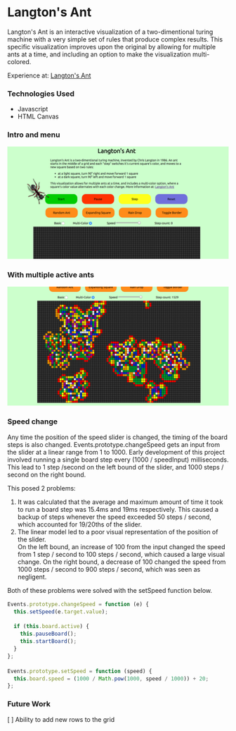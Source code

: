 # Langton's Ant

Langton's Ant is an interactive visualization of a two-dimentional turing machine with a very simple set of rules that produce complex results.  This specific visualization improves upon the original by allowing for multiple ants at a time,
and including an option to make the visualization multi-colored.

Experience at: [Langton's Ant][link]

[link]: http://mallen1080.github.io/Langtons-Ant/


### Technologies Used
- Javascript
- HTML Canvas

### Intro and menu
![menu]

### With multiple active ants
![action]

[menu]: ./assets/images/menu_ss.png
[action]: ./assets/images/action_ss.png

### Speed change

Any time the position of the speed slider is changed, the timing of the board steps
is also changed.  Events.prototype.changeSpeed gets an input from the slider
at a linear range from 1 to 1000. Early development of this project involved
running a single board step every (1000 / speedInput) milliseconds. This lead to
1 step /second on the left bound of the slider, and 1000 steps / second on the
right bound.

This posed 2 problems:
1. It was calculated that the average and maximum amount of time it took to
run a board step was 15.4ms and 19ms respectively.  This caused a backup of
steps whenever the speed exceeded 50 steps / second, which accounted for 19/20ths
of the slider.
2. The linear model led to a poor visual representation of the position of the slider.  
On the left bound, an increase of 100 from the input changed the speed from 1 step / second
to 100 steps / second, which caused a large visual change.  On the right bound, a decrease of 100
changed the speed from 1000 steps / second to 900 steps / second, which was seen as negligent.  

Both of these problems were solved with the setSpeed function below.

```javascript
Events.prototype.changeSpeed = function (e) {
  this.setSpeed(e.target.value);

  if (this.board.active) {
    this.pauseBoard();
    this.startBoard();
  }
};

Events.prototype.setSpeed = function (speed) {
  this.board.speed = (1000 / Math.pow(1000, speed / 1000)) + 20;
};
```



### Future Work
[ ] Ability to add new rows to the grid
